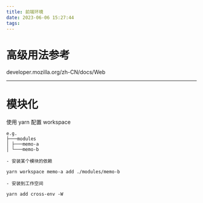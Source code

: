 ```yaml
---
title: 前端环境
date: 2023-06-06 15:27:44
tags:
---
```


# 高级用法参考

developer.mozilla.org/zh-CN/docs/Web

---

# 模块化

使用 yarn 配置 workspace

```
e.g.
├───modules
│ ├───memo-a
│ └───memo-b
```

    - 安装某个模块的依赖

    yarn workspace memo-a add ./modules/memo-b

    - 安装到工作空间

    yarn add cross-env -W
